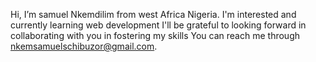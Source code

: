 Hi, I’m samuel Nkemdilim from west Africa Nigeria.
I'm interested and currently learning web development
I'll be grateful to looking forward in collaborating with you in fostering my skills 
You can reach me through nkemsamuelschibuzor@gmail.com.
